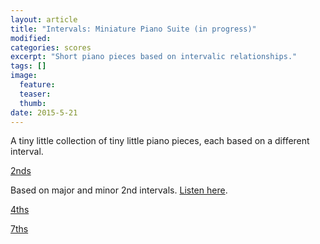 ```yaml
---
layout: article
title: "Intervals: Miniature Piano Suite (in progress)"
modified:
categories: scores
excerpt: "Short piano pieces based on intervalic relationships."
tags: []
image:
  feature:
  teaser:
  thumb:
date: 2015-5-21
---
```

A tiny little collection of tiny little piano pieces, each based on a different interval.

[2nds](https://drive.google.com/file/d/0ByNSDE0eceDFakhPWkl4OUtrUVU/view?usp=sharing)

Based on major and minor 2nd intervals.  [Listen here](https://soundcloud.com/capybarrage-reilly/2nds-performed-by-melissa-lin).

[4ths](https://drive.google.com/file/d/0ByNSDE0eceDFTEhSWG13bDRpMTQ/view?usp=sharing)

[7ths](https://drive.google.com/file/d/0ByNSDE0eceDFVUgxdWF2bkhHRlE/view?usp=sharing)
